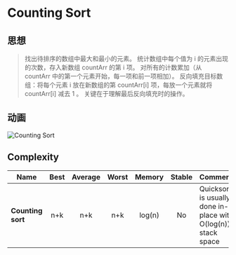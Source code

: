 # Counting Sort

## 思想

> 找出待排序的数组中最大和最小的元素。
> 统计数组中每个值为 i 的元素出现的次数，存入新数组 countArr 的第 i 项。
> 对所有的计数累加（从 countArr 中的第一个元素开始，每一项和前一项相加）。
> 反向填充目标数组：将每个元素 i 放在新数组的第 countArr[i] 项，每放一个元素就将 countArr[i] 减去 1 。
关键在于理解最后反向填充时的操作。

## 动画

![Counting Sort](https://camo.githubusercontent.com/0fa291c15cedb28ff24528ddfcc5586f844109c7a4c42bb30f67326a23323dfa/68747470733a2f2f75706c6f61642d696d616765732e6a69616e7368752e696f2f75706c6f61645f696d616765732f31323839303831392d343362323666323630643930356337372e6769663f696d6167654d6f6772322f6175746f2d6f7269656e742f7374726970)

## Complexity

| Name                  | Best            | Average             | Worst               | Memory    | Stable    | Comments  |
| --------------------- | :-------------: | :-----------------: | :-----------------: | :-------: | :-------: | :-------- |
| **Counting sort**        | n+k   | n+k       | n+k       | log(n)    | No        |  Quicksort is usually done in-place with O(log(n)) stack space |